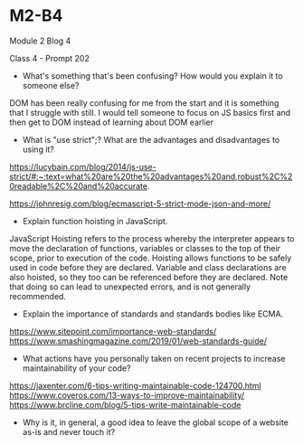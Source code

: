 # M2-B4
Module 2 Blog 4

Class 4 - Prompt 202
* What's something that's been confusing? How would you explain it to someone else?

DOM has been really confusing for me from the start and it is something that I struggle with still. I would tell someone to focus on JS basics first and then get to DOM instead of learning about DOM earlier 

* What is "use strict";? What are the advantages and disadvantages to using it?

https://lucybain.com/blog/2014/js-use-strict/#:~:text=what%20are%20the%20advantages%20and,robust%2C%20readable%2C%20and%20accurate.

https://johnresig.com/blog/ecmascript-5-strict-mode-json-and-more/




* Explain function hoisting in JavaScript.

JavaScript Hoisting refers to the process whereby the interpreter appears to move the declaration of functions, variables or classes to the top of their scope, prior to execution of the code.
Hoisting allows functions to be safely used in code before they are declared.
Variable and class declarations are also hoisted, so they too can be referenced before they are declared. Note that doing so can lead to unexpected errors, and is not generally recommended. 


* Explain the importance of standards and standards bodies like ECMA.

https://www.sitepoint.com/importance-web-standards/
https://www.smashingmagazine.com/2019/01/web-standards-guide/


* What actions have you personally taken on recent projects to increase maintainability of your code?

https://jaxenter.com/6-tips-writing-maintainable-code-124700.html
https://www.coveros.com/13-ways-to-improve-maintainability/
https://www.brcline.com/blog/5-tips-write-maintainable-code



* Why is it, in general, a good idea to leave the global scope of a website as-is and never touch it?


